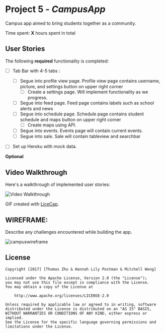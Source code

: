 # Project 5 - *CampusApp*

Campus app aimed to bring students together as a community.

Time spent: **X** hours spent in total

## User Stories

The following **required** functionality is completed:

- [ ] Tab Bar with 4-5 tabs :
   - [ ] Segue into profile view page. Profile view page contains username, picture, and settings button on upper right corner
      - [ ] Create a settings page. Will implement functionality as we progress.
   - [ ] Segue into feed page. Feed page contains labels such as school alerts and news
   - [ ] Segue into schedule page. Schedule page contains student schedule and maps button on upper right corner
      - [ ] Create maps using API.
   - [ ] Segue into events. Events page will contain current events.
   - [ ] Segue into sale. Sale will contain tableview and searchbar
 
- [ ] Set up Heroku with mock data.


**Optional**


## Video Walkthrough 

Here's a walkthrough of implemented user stories:

<img src='http://i.imgur.com/link/to/your/gif/file.gif' title='Video Walkthrough' width='' alt='Video Walkthrough' />

GIF created with [LiceCap](http://www.cockos.com/licecap/).

## WIREFRAME:

Describe any challenges encountered while building the app.


![campuswireframe](https://cloud.githubusercontent.com/assets/12878483/23820245/7c364ee2-05c9-11e7-8319-aa0f12186e37.png)


## License

    Copyright [2017] [Thomas Zhu & Hannah Lily Postman & Mitchell Wong]

    Licensed under the Apache License, Version 2.0 (the "License");
    you may not use this file except in compliance with the License.
    You may obtain a copy of the License at

        http://www.apache.org/licenses/LICENSE-2.0

    Unless required by applicable law or agreed to in writing, software
    distributed under the License is distributed on an "AS IS" BASIS,
    WITHOUT WARRANTIES OR CONDITIONS OF ANY KIND, either express or implied.
    See the License for the specific language governing permissions and
    limitations under the License.
